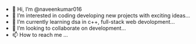 - 👋 Hi, I’m @naveenkumar016
- 👀 I’m interested in coding developing new projects with exciting ideas...
- 🌱 I’m currently learning  dsa in c++, full-stack web devolopment...
- 💞️ I’m looking to collaborate on development...
- 📫 How to reach me ...

<!---
naveenkumar016/naveenkumar016 is a ✨ special ✨ repository because its `README.md` (this file) appears on your GitHub profile.
You can click the Preview link to take a look at your changes.
--->
